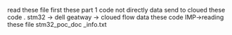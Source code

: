 read these file first these part 1 code not directly data send to cloued these code . stm32 -> dell geatway -> cloued flow data these code
IMP->reading these file  stm32_poc_doc _info.txt
